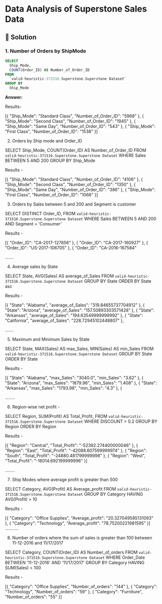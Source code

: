 # Data Analysis of Superstone Sales Data

## 📌 Solution

  

  
### 1. Number of Orders by ShipMode


````sql
SELECT
  Ship_Mode,
  COUNT(Order_ID) AS Number_of_Order_ID
FROM
  `valid-heuristic-371516.Superstone.Superstone Dataset`
GROUP BY
  Ship_Mode
````

**Answer:**



Results-

[{
  "Ship_Mode": "Standard Class",
  "Number_of_Order_ID": "5968"
}, {
  "Ship_Mode": "Second Class",
  "Number_of_Order_ID": "1945"
}, {
  "Ship_Mode": "Same Day",
  "Number_of_Order_ID": "543"
}, {
  "Ship_Mode": "First Class",
  "Number_of_Order_ID": "1538"
}]





2. Orders by Ship mode and Order_ID
  
SELECT
  Ship_Mode,
  COUNT(Order_ID) AS Number_of_Order_ID
FROM
  `valid-heuristic-371516.Superstone.Superstone Dataset`
    WHERE Sales BETWEEN 5 AND 200
GROUP BY
  Ship_Mode


Results -
  
[{
  "Ship_Mode": "Standard Class",
  "Number_of_Order_ID": "4106"
}, {
  "Ship_Mode": "Second Class",
  "Number_of_Order_ID": "1350"
}, {
  "Ship_Mode": "Same Day",
  "Number_of_Order_ID": "386"
}, {
  "Ship_Mode": "First Class",
  "Number_of_Order_ID": "1066"
}]


3. Orders by Sales between 5 and 200 and Segment is customer
  

SELECT
  DISTINCT Order_ID,
FROM
  `valid-heuristic-371516.Superstone.Superstone Dataset`
WHERE
  Sales BETWEEN 5
  AND 200
  AND Segment = 'Consumer'


Results -

[{
  "Order_ID": "CA-2017-127656"
}, {
  "Order_ID": "CA-2017-160927"
}, {
  "Order_ID": "US-2017-106705"
}, {
  "Order_ID": "CA-2016-167584"

  .......



4. Average sales by State

SELECT
  State,
  AVG(Sales) AS average_of_Sales
FROM
  `valid-heuristic-371516.Superstone.Superstone Dataset`
GROUP BY
  State
ORDER BY
  State asc

  Results - 

  [{
  "State": "Alabama",
  "average_of_Sales": "319.84655737704912"
}, {
  "State": "Arizona",
  "average_of_Sales": "157.50893303571428"
}, {
  "State": "Arkansas",
  "average_of_Sales": "194.63549999999992"
}, {
  "State": "California",
  "average_of_Sales": "228.72945102448807"
}, 

  .......


5. Maximum and Minimum Sales by State

  SELECT
  State,
  MAX(Sales) AS max_Sales,
  MIN(Sales) AS min_Sales
FROM
  `valid-heuristic-371516.Superstone.Superstone Dataset`
GROUP BY
  State
ORDER BY
  State


Results - 

  [{
  "State": "Alabama",
  "max_Sales": "3040.0",
  "min_Sales": "3.62"
}, {
  "State": "Arizona",
  "max_Sales": "1879.96",
  "min_Sales": "1.408"
}, {
  "State": "Arkansas",
  "max_Sales": "1793.98",
  "min_Sales": "4.3"
}, {

  ........


  

6. Region-wise net profit - 
  

SELECT
  Region,
  SUM(Profit) AS Total_Profit,
FROM
  `valid-heuristic-371516.Superstone.Superstone Dataset`
WHERE
  DISCOUNT > 0.2
GROUP BY
  Region
ORDER BY
  Region



  Results - 

  [{
  "Region": "Central",
  "Total_Profit": "-52392.274400000046"
}, {
  "Region": "East",
  "Total_Profit": "-42088.607599999974"
}, {
  "Region": "South",
  "Total_Profit": "-24880.481799999998"
}, {
  "Region": "West",
  "Total_Profit": "-16014.692199999996"
}]

........


  
  
7. Ship Modes where average profit is greater than 500

  SELECT
  Category,
  AVG(Profit) AS Average_profit
FROM
  `valid-heuristic-371516.Superstone.Superstone Dataset`
GROUP BY
  Category
HAVING
  AVG(Profit) > 10
  

  Results - 


[{
  "Category": "Office Supplies",
  "Average_profit": "20.327049585131093"
}, {
  "Category": "Technology",
  "Average_profit": "78.75200221981595"
}]
...........

  

  
  8. Number of orders where the sum of sales is greater than 100 between 11-12-2016 and 11/17/2017
  

  SELECT
  Category,
  COUNT(Order_ID) AS Number_of_orders
FROM
  `valid-heuristic-371516.Superstone.Superstone Dataset`
WHERE
  Order_Date BETWEEN '11-12-2016'
  AND '11/17/2017'
GROUP BY
  Category
HAVING
  SUM(Sales) > 100


  Results -


[{
  "Category": "Office Supplies",
  "Number_of_orders": "144"
}, {
  "Category": "Technology",
  "Number_of_orders": "59"
}, {
  "Category": "Furniture",
  "Number_of_orders": "55"
}]



  




  


